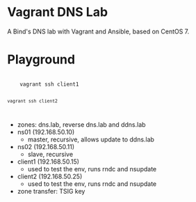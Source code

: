 # Vagrant DNS Lab

A Bind's DNS lab with Vagrant and Ansible, based on CentOS 7.

# Playground

<code>
    vagrant ssh client1
    
    vagrant ssh client2
</code>

  * zones: dns.lab, reverse dns.lab and ddns.lab
  * ns01 (192.168.50.10)
    * master, recursive, allows update to ddns.lab
  * ns02 (192.168.50.11)
    * slave, recursive
  * client1 (192.168.50.15)
    * used to test the env, runs rndc and nsupdate
  * client2 (192.168.50.25)
    * used to test the env, runs rndc and nsupdate
  * zone transfer: TSIG key

